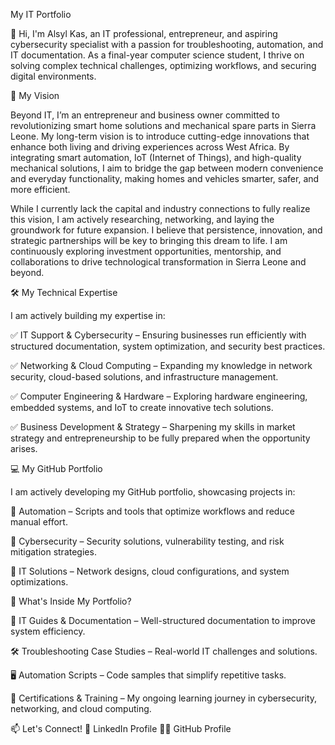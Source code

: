 My IT Portfolio

👋 Hi, I'm Alsyl Kas, an IT professional, entrepreneur, and aspiring cybersecurity specialist with a passion for troubleshooting, automation, and IT documentation. As a final-year computer science student, I thrive on solving complex technical challenges, optimizing workflows, and securing digital environments.

🚀 My Vision

Beyond IT, I’m an entrepreneur and business owner committed to revolutionizing smart home solutions and mechanical spare parts in Sierra Leone. My long-term vision is to introduce cutting-edge innovations that enhance both living and driving experiences across West Africa. By integrating smart automation, IoT (Internet of Things), and high-quality mechanical solutions, I aim to bridge the gap between modern convenience and everyday functionality, making homes and vehicles smarter, safer, and more efficient.

While I currently lack the capital and industry connections to fully realize this vision, I am actively researching, networking, and laying the groundwork for future expansion. I believe that persistence, innovation, and strategic partnerships will be key to bringing this dream to life. I am continuously exploring investment opportunities, mentorship, and collaborations to drive technological transformation in Sierra Leone and beyond.

🛠 My Technical Expertise

I am actively building my expertise in:

✅ IT Support & Cybersecurity – Ensuring businesses run efficiently with structured documentation, system optimization, and security best practices.

✅ Networking & Cloud Computing – Expanding my knowledge in network security, cloud-based solutions, and infrastructure management.

✅ Computer Engineering & Hardware – Exploring hardware engineering, embedded systems, and IoT to create innovative tech solutions.

✅ Business Development & Strategy – Sharpening my skills in market strategy and entrepreneurship to be fully prepared when the opportunity arises.


💻 My GitHub Portfolio

I am actively developing my GitHub portfolio, showcasing projects in:

🔹 Automation – Scripts and tools that optimize workflows and reduce manual effort.

🔹 Cybersecurity – Security solutions, vulnerability testing, and risk mitigation strategies.

🔹 IT Solutions – Network designs, cloud configurations, and system optimizations.



📌 What's Inside My Portfolio?

📜 IT Guides & Documentation – Well-structured documentation to improve system efficiency.

🛠 Troubleshooting Case Studies – Real-world IT challenges and solutions.

🖥️ Automation Scripts – Code samples that simplify repetitive tasks.

📜 Certifications & Training – My ongoing learning journey in cybersecurity, networking, and cloud computing.


📫 Let's Connect!
💼 LinkedIn Profile
👨‍💻 GitHub Profile

